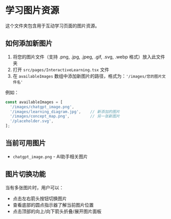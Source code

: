 # 学习图片资源

这个文件夹包含用于互动学习页面的图片资源。

## 如何添加新图片

1. 将您的图片文件（支持 .png, .jpg, .jpeg, .gif, .svg, .webp 格式）放入此文件夹
2. 打开 `src/pages/InteractiveLearning.tsx` 文件
3. 在 `availableImages` 数组中添加新图片的路径，格式为：`'/images/您的图片文件名'`

例如：
```javascript
const availableImages = [
  '/images/chatgpt_image.png',
  '/images/learning_diagram.jpg',    // 新添加的图片
  '/images/concept_map.png',         // 另一张新图片
  '/placeholder.svg',
];
```

## 当前可用图片

- `chatgpt_image.png` - AI助手相关图片

## 图片切换功能

当有多张图片时，用户可以：
- 点击左右箭头按钮切换图片
- 查看底部的圆点指示器了解当前图片位置
- 点击顶部的向上/向下箭头折叠/展开图片面板
